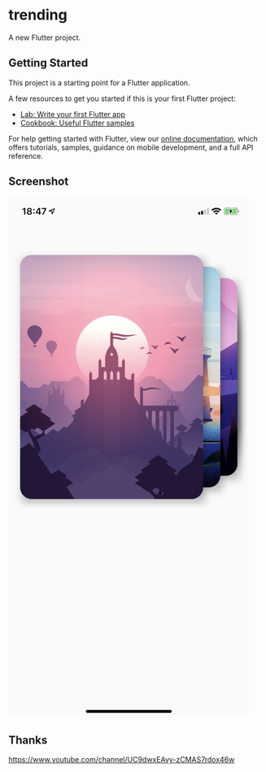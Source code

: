 # trending

A new Flutter project.

## Getting Started

This project is a starting point for a Flutter application.

A few resources to get you started if this is your first Flutter project:

- [Lab: Write your first Flutter app](https://flutter.dev/docs/get-started/codelab)
- [Cookbook: Useful Flutter samples](https://flutter.dev/docs/cookbook)

For help getting started with Flutter, view our
[online documentation](https://flutter.dev/docs), which offers tutorials,
samples, guidance on mobile development, and a full API reference.




## Screenshot

![image](https://github.com/ly05010419/CardStack/blob/master/screenshot.png?raw=true)


## Thanks

https://www.youtube.com/channel/UC9dwxEAvy-zCMAS7rdox46w
